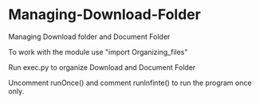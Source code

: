 # Managing-Download-Folder
Managing Download folder and Document Folder

To work with the module use "import Organizing_files"

Run exec.py to organize Download and Document Folder

Uncomment runOnce() and comment runInfinte() to run the program once only.



